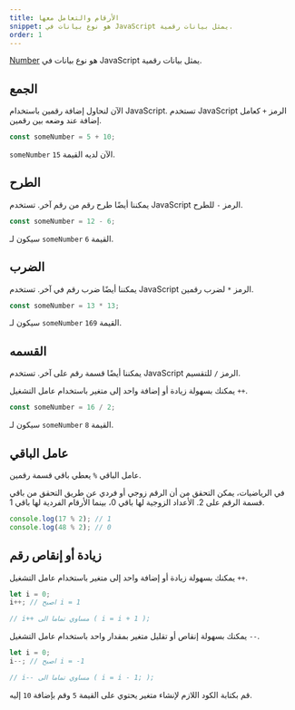 ```yaml
---
title: الأرقام والتعامل معها
snippet: هو نوع بيانات في JavaScript يمثل بيانات رقمية.
order: 1
---
```


[Number](https://developer.mozilla.org/en-US/docs/Web/JavaScript/Reference/Global_Objects/Number)
هو نوع بيانات في JavaScript يمثل بيانات رقمية.

## الجمع

الآن لنحاول إضافة رقمين باستخدام JavaScript. تستخدم JavaScript الرمز `+` كعامل
إضافة عند وضعه بين رقمين.

```js
const someNumber = 5 + 10;
```

`someNumber` الآن لديه القيمة `15`.

## الطرح

يمكننا أيضًا طرح رقم من رقم آخر. تستخدم JavaScript الرمز `-` للطرح.

```js
const someNumber = 12 - 6;
```

سيكون لـ `someNumber` القيمة `6`.

## الضرب

يمكننا أيضًا ضرب رقم في آخر. تستخدم JavaScript الرمز `*` لضرب رقمين.

```js
const someNumber = 13 * 13;
```

سيكون لـ `someNumber` القيمة `169`.

## القسمه

يمكننا أيضًا قسمة رقم على آخر. تستخدم JavaScript الرمز `/` للتقسيم.

يمكنك بسهولة زيادة أو إضافة واحد إلى متغير باستخدام عامل التشغيل `++`.

```js
const someNumber = 16 / 2;
```

سيكون لـ `someNumber` القيمة `8`.

## عامل الباقي

عامل الباقي `%` يعطي باقي قسمة رقمين.

في الرياضيات، يمكن التحقق من أن الرقم زوجي أو فردي عن طريق التحقق من باقي قسمة
الرقم على 2. الأعداد الزوجية لها باقي 0، بينما الأرقام الفردية لها باقي 1.

```js
console.log(17 % 2); // 1
console.log(48 % 2); // 0
```

## زيادة أو إنقاص رقم

يمكنك بسهولة زيادة أو إضافة واحد إلى متغير باستخدام عامل التشغيل `++`.

```js
let i = 0;
i++; // اصبح i = 1

// i++ مساوي تماما الى ( i = i + 1 );
```

يمكنك بسهولة إنقاص أو تقليل متغير بمقدار واحد باستخدام عامل التشغيل `--`.

```js
let i = 0;
i--; // اصبح i = -1

// i-- مساوي تماما الى ( i = i - 1; );
```

<div class="quiz">
قم بكتابة الكود اللازم لإنشاء متغير يحتوي على القيمة <code>5</code> وقم بإضافة <code>10</code> إليه.
</div>
